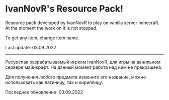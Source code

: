 # IvanNovR's Resource Pack!

Resource pack developed by IvanNovR to play on vanilla server minecraft. At the moment the work on it is not stopped.

To get any item, change item name.

Last update: 03.09.2022

---

Ресурспак разрабатываемый игрком IvanNovR, для игры на ванильном сервере майнкрафт. На данный момент работа над ним не прекращена.

Для получения любого предмета измените его название, можно использовать как латиницу, так и кириллицу.

Последнее обновление: 03.09.2022
